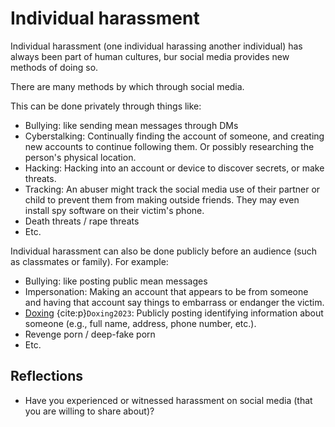 # Individual harassment

Individual harassment (one individual harassing another individual)  has always been part of human cultures, bur social media provides new methods of doing so.


There are many methods by which through social media.

This can be done privately through things like:
- Bullying: like sending mean messages through DMs
- Cyberstalking: Continually finding the account of someone, and creating new accounts to continue following them. Or possibly researching the person's physical location.
- Hacking: Hacking into an account or device to discover secrets, or make threats.
- Tracking: An abuser might track the social media use of their partner or child to prevent them from making outside friends. They may even install spy software on their victim's phone.
- Death threats / rape threats
- Etc.

Individual harassment can also be done publicly before an audience (such as classmates or family). For example:
- Bullying: like posting public mean messages
- Impersonation: Making an account that appears to be from someone and having that account say things to embarrass or endanger the victim.
- [Doxing](https://en.wikipedia.org/wiki/Doxing) {cite:p}`Doxing2023`: Publicly posting identifying information about someone (e.g., full name, address, phone number, etc.).
- Revenge porn / deep-fake porn
- Etc.

## Reflections
- Have you experienced or witnessed harassment on social media (that you are willing to share about)?
